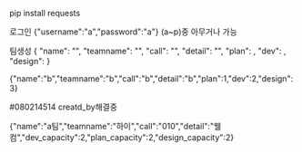 pip install requests

로그인
{"username":"a","password":"a"}
(a~p)중 아무거나 가능

팀생성
{
"name": "",
"teamname": "",
"call": "",
"detail": "",
"plan": ,
"dev": ,
"design":
}

{"name":"b","teamname":"b","call":"b","detail":"b","plan":1,"dev":2,"design":3}

#080214514 creatd_by해결중

{"name":"a팀","teamname":"하이","call":"010","detail":"웰컴","dev_capacity":2,"plan_capacity":2,"design_capacity":2}
